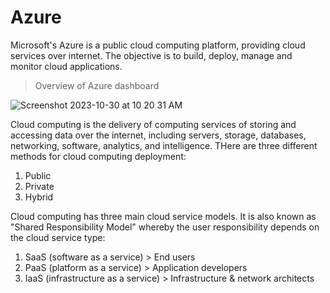 # Azure

Microsoft's Azure is a public cloud computing platform, providing cloud services over internet. The objective is to build, deploy, manage and monitor cloud applications.

> Overview of Azure dashboard

![Screenshot 2023-10-30 at 10 20 31 AM](https://github.com/shiyunc/app-data/assets/48885389/ddca12e8-f952-44d3-ac2c-76095a077ddc)

Cloud computing is the delivery of computing services of storing and accessing data over the internet, including servers, storage, databases, networking, software, analytics, and intelligence. THere are three different methods for cloud computing deployment:

1. Public
2. Private
3. Hybrid

Cloud computing has three main cloud service models. It is also known as "Shared Responsibility Model" whereby the user responsibility depends on the cloud service type: 

1. SaaS (software as a service) > End users
2. PaaS (platform as a service) > Application developers
3. IaaS (infrastructure as a service) > Infrastructure & network architects

